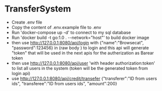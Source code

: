 # TransferSystem

- Create .env file
- Copy the content of .env.example file to .env
- Run 'docker-compose up -d' to connect to my sql database
- Run 'docker build -t  go:1.0 . --network="host"' to build docker image
- then use http://127.0.0.1:8080/api/login with {"name":"Browsecat", "password":123456} in (raw body ) to login and this api will generate "token" that will be used in the next apis for the autherization  as Barear token
- then use http://127.0.0.1:8080/api/user 'with header authorization:token' to list all users in the system (token will be the generated token from login api)
- use http://127.0.0.1:8080/api/credit/transefer {"transferer":"ID from users ids", "transferee":"ID from users ids", "amount":200}
